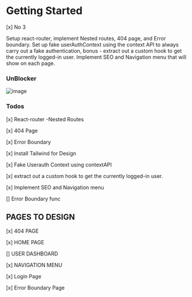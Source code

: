 # Getting Started

[x] No 3

Setup react-router, implement Nested routes, 404 page, and Error boundary. Set up fake userAuthContext using the context API to always carry out a fake authentication, bonus - extract out a custom hook to get the currently logged-in user. Implement SEO and Navigation menu that will show on each page.

### UnBlocker

![image](https://user-images.githubusercontent.com/53145644/199037027-3a7a1d9b-71b5-43dd-a6a2-27d8429b15da.png)

### Todos

[x] React-router -Nested Routes

[x] 404 Page

[x] Error Boundary

[x] Install Tailwind for Design

[x] Fake Userauth Context using contextAPI

[x] extract out a custom hook to get the currently logged-in user.

[x] Implement SEO and Navigation menu

[] Error Boundary func

## PAGES TO DESIGN

[x] 404 PAGE

[x] HOME PAGE

[] USER DASHBOARD

[x] NAVIGATION MENU

[x] Login Page

[x] Error Boundary Page
